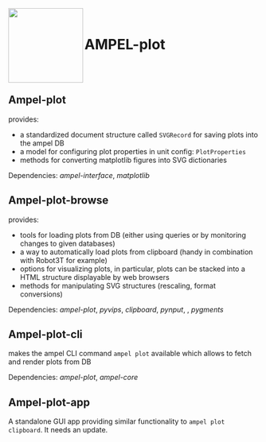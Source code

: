 <img align="left" src="https://user-images.githubusercontent.com/17532220/213290006-0ee9291e-9018-4bc9-aae9-5bcae3835d90.png" width="150" height="150"/>
<br>

# AMPEL-plot
<br><br>



## Ampel-plot

provides:
- a standardized document structure called `SVGRecord` for saving plots into the ampel DB
- a model for configuring plot properties in unit config: `PlotProperties`
- methods for converting matplotlib figures into SVG dictionaries

Dependencies: *ampel-interface*, *matplotlib*

## Ampel-plot-browse

provides:
- tools for loading plots from DB (either using queries or by monitoring changes to given databases)
- a way to automatically load plots from clipboard (handy in combination with Robot3T for example)
- options for visualizing plots, in particular, plots can be stacked into a HTML structure displayable by web browsers
- methods for manipulating SVG structures (rescaling, format conversions)

Dependencies: *ampel-plot*, *pyvips*, *clipboard*, *pynput*, , *pygments*

## Ampel-plot-cli

makes the ampel CLI command `ampel plot` available which allows to fetch and render plots from DB

Dependencies: *ampel-plot*, *ampel-core*

## Ampel-plot-app

A standalone GUI app providing similar functionality to `ampel plot clipboard`. It needs an update.
